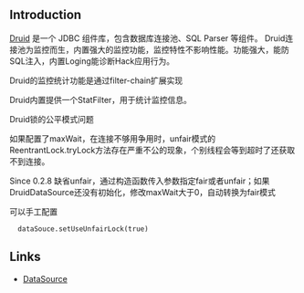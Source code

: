 ## Introduction

[Druid](https://github.com/alibaba/druid) 是一个 JDBC 组件库，包含数据库连接池、SQL Parser 等组件。
Druid连接池为监控而生，内置强大的监控功能，监控特性不影响性能。功能强大，能防SQL注入，内置Loging能诊断Hack应用行为。


Druid的监控统计功能是通过filter-chain扩展实现

Druid内置提供一个StatFilter，用于统计监控信息。



Druid锁的公平模式问题

如果配置了maxWait，在连接不够用争用时，unfair模式的ReentrantLock.tryLock方法存在严重不公的现象，个别线程会等到超时了还获取不到连接。

Since 0.2.8 缺省unfair，通过构造函数传入参数指定fair或者unfair；如果DruidDataSource还没有初始化，修改maxWait大于0，自动转换为fair模式

可以手工配置
```
  dataSouce.setUseUnfairLock(true)
```



## Links

- [DataSource](/docs/CS/Java/ConnectionPool/ConnectionPool.md)